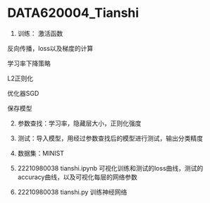 # DATA620004_Tianshi

1. 训练：
激活函数

反向传播，loss以及梯度的计算

学习率下降策略

L2正则化

优化器SGD

保存模型

2. 参数查找：学习率，隐藏层大小，正则化强度
 
3. 测试：导入模型，用经过参数查找后的模型进行测试，输出分类精度
 
4. 数据集：MINIST

5. 22210980038 tianshi.ipynb 可视化训练和测试的loss曲线，测试的accuracy曲线，以及可视化每层的网络参数

6. 22210980038 tianshi.py 训练神经网络

